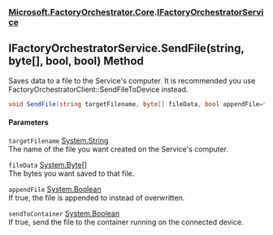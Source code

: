 ### [Microsoft.FactoryOrchestrator.Core](Microsoft_FactoryOrchestrator_Core.md 'Microsoft.FactoryOrchestrator.Core').[IFactoryOrchestratorService](Microsoft_FactoryOrchestrator_Core_IFactoryOrchestratorService.md 'Microsoft.FactoryOrchestrator.Core.IFactoryOrchestratorService')
## IFactoryOrchestratorService.SendFile(string, byte[], bool, bool) Method
Saves data to a file to the Service's computer. It is recommended you use FactoryOrchestratorClient::SendFileToDevice instead.  
```csharp
void SendFile(string targetFilename, byte[] fileData, bool appendFile=false, bool sendToContainer=false);
```
#### Parameters
<a name='Microsoft_FactoryOrchestrator_Core_IFactoryOrchestratorService_SendFile(string_byte___bool_bool)_targetFilename'></a>
`targetFilename` [System.String](https://docs.microsoft.com/en-us/dotnet/api/System.String 'System.String')  
The name of the file you want created on the Service's computer.
  
<a name='Microsoft_FactoryOrchestrator_Core_IFactoryOrchestratorService_SendFile(string_byte___bool_bool)_fileData'></a>
`fileData` [System.Byte](https://docs.microsoft.com/en-us/dotnet/api/System.Byte 'System.Byte')[[]](https://docs.microsoft.com/en-us/dotnet/api/System.Array 'System.Array')  
The bytes you want saved to that file.
  
<a name='Microsoft_FactoryOrchestrator_Core_IFactoryOrchestratorService_SendFile(string_byte___bool_bool)_appendFile'></a>
`appendFile` [System.Boolean](https://docs.microsoft.com/en-us/dotnet/api/System.Boolean 'System.Boolean')  
If true, the file is appended to instead of overwritten.
  
<a name='Microsoft_FactoryOrchestrator_Core_IFactoryOrchestratorService_SendFile(string_byte___bool_bool)_sendToContainer'></a>
`sendToContainer` [System.Boolean](https://docs.microsoft.com/en-us/dotnet/api/System.Boolean 'System.Boolean')  
If true, send the file to the container running on the connected device.
  
